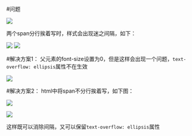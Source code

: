 #问题

![](http://upload-images.jianshu.io/upload_images/1828354-4fa25d3d6e837f6a.png?imageMogr2/auto-orient/strip%7CimageView2/2/w/1240)

两个span分行挨着写时，样式会出现迷之间隔，如下：


![](http://upload-images.jianshu.io/upload_images/1828354-4456782a4bb04f13.png?imageMogr2/auto-orient/strip%7CimageView2/2/w/1240)
![](http://upload-images.jianshu.io/upload_images/1828354-c6b9e03323b69283.png?imageMogr2/auto-orient/strip%7CimageView2/2/w/1240)



#解决方案1：
父元素的font-size设置为0，但是这样会出现一个问题，`text-overflow: ellipsis`属性不在生效

![](http://upload-images.jianshu.io/upload_images/1828354-bee7b9b731bd6b46.png?imageMogr2/auto-orient/strip%7CimageView2/2/w/1240)


#解决方案2：
html中将span不分行挨着写，如下图：

![](http://upload-images.jianshu.io/upload_images/1828354-4055541dca70a49d.png?imageMogr2/auto-orient/strip%7CimageView2/2/w/1240)

![](http://upload-images.jianshu.io/upload_images/1828354-a5c1187ff863cce6.png?imageMogr2/auto-orient/strip%7CimageView2/2/w/1240)

这样既可以消除间隔，又可以保留`text-overflow: ellipsis`属性
